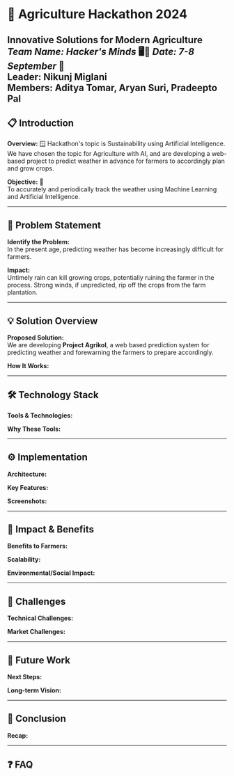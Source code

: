 # 🌾 Agriculture Hackathon 2024

**Innovative Solutions for Modern Agriculture**  
*Team Name: Hacker's Minds* 🖥️🧠
*Date: 7-8 September* 📅 <br/>
**Leader:** Nikunj Miglani <br/>
**Members:** Aditya Tomar, Aryan Suri, Pradeepto Pal 
---

## 📋 Introduction
**Overview:** 🪟
Hackathon's topic is Sustainability using Artificial Intelligence. We have chosen the topic for Agriculture with AI, and are developing a web-based project to predict weather in advance for farmers to accordingly plan and grow crops.

**Objective:** 🎯  
To accurately and periodically track the weather using Machine Learning and Artificial Intelligence.

---

## 🐞 Problem Statement
**Identify the Problem:**  
In the present age, predicting weather has become increasingly difficult for farmers.

**Impact:**  
Untimely rain can kill growing crops, potentially ruining the farmer in the process. Strong winds, if unpredicted, rip off the crops from the farm plantation.

---

## 💡 Solution Overview
**Proposed Solution:**  
We are developing **Project Agrikol**, a web based prediction system for predicting weather and forewarning the farmers to prepare accordingly.

**How It Works:**  


---

## 🛠️ Technology Stack
**Tools & Technologies:**  


**Why These Tools:**  


---

## ⚙️ Implementation
**Architecture:**  


**Key Features:**  


**Screenshots:**  


---

## 🌱 Impact & Benefits
**Benefits to Farmers:**  


**Scalability:**  


**Environmental/Social Impact:**  


---

## 🚧 Challenges
**Technical Challenges:**  


**Market Challenges:**  


---

## 🚀 Future Work
**Next Steps:**  


**Long-term Vision:**  


---


## 📝 Conclusion
**Recap:**  


---

## ❓ FAQ
